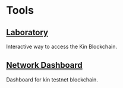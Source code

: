 # Tools

## [Laboratory](http://159.65.84.173:3002/)

Interactive way to access the Kin Blockchain.

## [Network Dashboard](http://159.65.84.173:3001)

Dashboard for kin testnet blockchain.